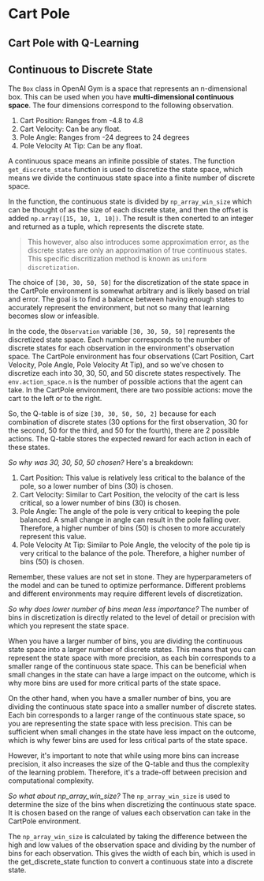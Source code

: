 # Cart Pole

## Cart Pole with Q-Learning


## Continuous to Discrete State
The `Box` class in OpenAI Gym is a space that represents an n-dimensional box. This can be used when you have **multi-dimensional continuous space**. The four dimensions correspond to the following observation.

1. Cart Position: Ranges from -4.8 to 4.8
2. Cart Velocity: Can be any float.
3. Pole Angle: Ranges from -24 degrees to 24 degrees
4. Pole Velocity At Tip: Can be any float.

A continuous space means an infinite possible of states. The function `get_discrete_state` function is used to discretize the state space, which means we divide the continuous state space into a finite number of discrete space.

In the function, the continuous state is divided by `np_array_win_size` which can be thought of as the size of each discrete state, and then the offset is added `np.array([15, 10, 1, 10])`. The result is then conerted to an integer and returned as a tuple, which represents the discrete state.

> This however, also also introduces some approximation error, as the discrete states are only an approximation of true continuous states. This specific discritization method is known as `uniform discretization`.

The choice of `[30, 30, 50, 50]` for the discretization of the state space in the CartPole environment is somewhat arbitrary and is likely based on trial and error. The goal is to find a balance between having enough states to accurately represent the environment, but not so many that learning becomes slow or infeasible.

In the code, the `Observation` variable `[30, 30, 50, 50]` represents the discretized state space. Each number corresponds to the number of discrete states for each observation in the environment's observation space. The CartPole environment has four observations (Cart Position, Cart Velocity, Pole Angle, Pole Velocity At Tip), and so we've chosen to discretize each into 30, 30, 50, and 50 discrete states respectively. The `env.action_space.n` is the number of possible actions that the agent can take. In the CartPole environment, there are two possible actions: move the cart to the left or to the right.

So, the Q-table is of size `[30, 30, 50, 50, 2]` because for each combination of discrete states (30 options for the first observation, 30 for the second, 50 for the third, and 50 for the fourth), there are 2 possible actions. The Q-table stores the expected reward for each action in each of these states.

*So why was 30, 30, 50, 50 chosen?* Here's a breakdown:

1. Cart Position: This value is relatively less critical to the balance of the pole, so a lower number of bins (30) is chosen.
2. Cart Velocity: Similar to Cart Position, the velocity of the cart is less critical, so a lower number of bins (30) is chosen.
3. Pole Angle: The angle of the pole is very critical to keeping the pole balanced. A small change in angle can result in the pole falling over. Therefore, a higher number of bins (50) is chosen to more accurately represent this value.
4. Pole Velocity At Tip: Similar to Pole Angle, the velocity of the pole tip is very critical to the balance of the pole. Therefore, a higher number of bins (50) is chosen.

Remember, these values are not set in stone. They are hyperparameters of the model and can be tuned to optimize performance. Different problems and different environments may require different levels of discretization.

*So why does lower number of bins mean less importance?* The number of bins in discretization is directly related to the level of detail or precision with which you represent the state space.

When you have a larger number of bins, you are dividing the continuous state space into a larger number of discrete states. This means that you can represent the state space with more precision, as each bin corresponds to a smaller range of the continuous state space. This can be beneficial when small changes in the state can have a large impact on the outcome, which is why more bins are used for more critical parts of the state space.

On the other hand, when you have a smaller number of bins, you are dividing the continuous state space into a smaller number of discrete states. Each bin corresponds to a larger range of the continuous state space, so you are representing the state space with less precision. This can be sufficient when small changes in the state have less impact on the outcome, which is why fewer bins are used for less critical parts of the state space.

However, it's important to note that while using more bins can increase precision, it also increases the size of the Q-table and thus the complexity of the learning problem. Therefore, it's a trade-off between precision and computational complexity.

*So what about np_array_win_size?*
The `np_array_win_size` is used to determine the size of the bins when discretizing the continuous state space. It is chosen based on the range of values each observation can take in the CartPole environment.

The `np_array_win_size` is calculated by taking the difference between the high and low values of the observation space and dividing by the number of bins for each observation. This gives the width of each bin, which is used in the get_discrete_state function to convert a continuous state into a discrete state.

